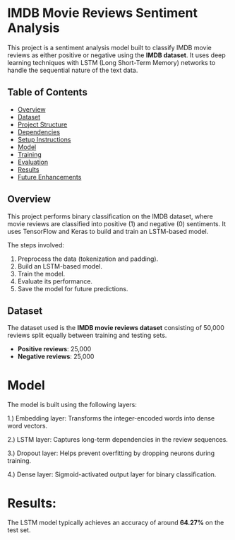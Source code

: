  # IMDB Movie Reviews Sentiment Analysis

This project is a sentiment analysis model built to classify IMDB movie reviews as either positive or negative using the **IMDB dataset**. It uses deep learning techniques with LSTM (Long Short-Term Memory) networks to handle the sequential nature of the text data.

## Table of Contents

- [Overview](#overview)
- [Dataset](#dataset)
- [Project Structure](#project-structure)
- [Dependencies](#dependencies)
- [Setup Instructions](#setup-instructions)
- [Model](#model)
- [Training](#training)
- [Evaluation](#evaluation)
- [Results](#results)
- [Future Enhancements](#future-enhancements)

## Overview

This project performs binary classification on the IMDB dataset, where movie reviews are classified into positive (1) and negative (0) sentiments. It uses TensorFlow and Keras to build and train an LSTM-based model.

The steps involved:
1. Preprocess the data (tokenization and padding).
2. Build an LSTM-based model.
3. Train the model.
4. Evaluate its performance.
5. Save the model for future predictions.

## Dataset

The dataset used is the **IMDB movie reviews dataset** consisting of 50,000 reviews split equally between training and testing sets.

- **Positive reviews**: 25,000
- **Negative reviews**: 25,000


# Model

The model is built using the following layers:

1.) Embedding layer: Transforms the integer-encoded words into dense word vectors.

2.) LSTM layer: Captures long-term dependencies in the review sequences.

3.) Dropout layer: Helps prevent overfitting by dropping neurons during training.

4.) Dense layer: Sigmoid-activated output layer for binary classification.


# Results:


The LSTM model typically achieves an accuracy of around **64.27%** on the test set.

